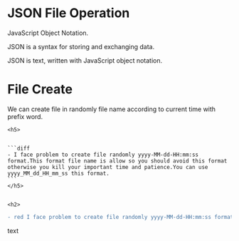 <html>
  <head></head>
  <body>
    <h1>JSON File Operation</h1>
    <p>JavaScript Object Notation.</p>
    <p>JSON is a syntax for storing and exchanging data.</p>
    <p>JSON is text, written with JavaScript object notation.</p>
    <h1>File Create</h1>
    <p>We can create file in randomly file name according to current time with prefix word.</p>
    
    <h5>
    
    
    ```diff
    - I face problem to create file randomly yyyy-MM-dd-HH:mm:ss format.This format file name is allow so you should avoid this format otherwise you kill your important time and patience.You can use yyyy_MM_dd_HH_mm_ss this format.
    ```
    </h5>
    
    
    <h2>

```diff
- red I face problem to create file randomly yyyy-MM-dd-HH:mm:ss format.
```

</h2>
    <span style=“color:red;”> text </span>
  </body>
  </html>
